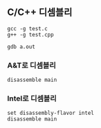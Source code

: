 ## C/C++ 디셈블리
```
gcc -g test.c
g++ -g test.cpp

gdb a.out
```
### A&T로 디셈블리
```
disassemble main
```
### Intel로 디셈블리
```
set disassembly-flavor intel
disassemble main
```

